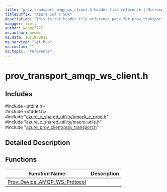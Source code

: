 ```yaml
---                             
title: "prov_transport_amqp_ws_client.h header file reference | Microsoft Docs" 
titleSuffix: "Azure IoT C SDK"            
description: "This is the header file reference page for prov_transport_amqp_ws_client.h in the Azure IoT C SDK. This SDK is used with Azure IoT Hub and Azure IoT Hub Device Provisioning Service"            
manager: timlt                 
author: wesmc7777              
ms.author: wesmc               
ms.date: 10/18/2018                    
ms.service: "iot-hub"             
ms.custom: ""                
ms.topic: "reference"        
---                            
```


# prov_transport_amqp_ws_client.h 

## Includes

\#include <stdint.h>  
\#include <stddef.h>  
\#include "[azure_c_shared_utility/umock_c_prod.h](umock-c-prod-h.md)"  
\#include "azure_c_shared_utility/macro_utils.h"  
\#include "[azure_prov_client/prov_transport.h](prov-transport-h.md)"  

## Detailed Description

## Functions

Function Name                  | Description                                
--------------------------------|---------------------------------------------
[Prov_Device_AMQP_WS_Protocol](./prov-transport-amqp-ws-client-h/prov-device-amqp-ws-protocol.md)            | 

